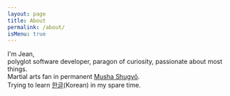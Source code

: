 ```yaml
---
layout: page
title: About
permalink: /about/
isMenu: true
---
```


I'm Jean,  
polyglot software developer, paragon of curiosity, passionate about most things.  
Martial arts fan in permanent [Musha Shugyō][1].  
Trying to learn [한글][2](Korean) in my spare time.

[1]:https://en.wikipedia.org/wiki/Musha_shugy%C5%8D
[2]:https://en.wikipedia.org/wiki/Hangul
